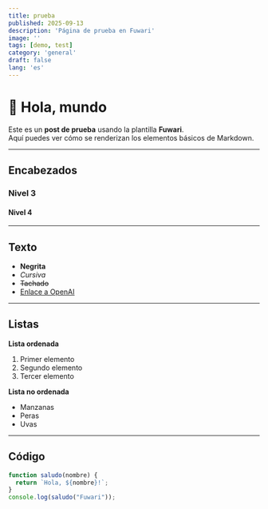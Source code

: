 ```yaml
---
title: prueba
published: 2025-09-13
description: 'Página de prueba en Fuwari'
image: ''
tags: [demo, test]
category: 'general'
draft: false 
lang: 'es'
---
```


# 👋 Hola, mundo

Este es un **post de prueba** usando la plantilla **Fuwari**.  
Aquí puedes ver cómo se renderizan los elementos básicos de Markdown.

---

## Encabezados

### Nivel 3
#### Nivel 4

---

## Texto

- **Negrita**
- *Cursiva*
- ~~Tachado~~
- [Enlace a OpenAI](https://openai.com)

---

## Listas

**Lista ordenada**
1. Primer elemento
2. Segundo elemento
3. Tercer elemento

**Lista no ordenada**
- Manzanas
- Peras
- Uvas

---

## Código

```js
function saludo(nombre) {
  return `Hola, ${nombre}!`;
}
console.log(saludo("Fuwari"));
